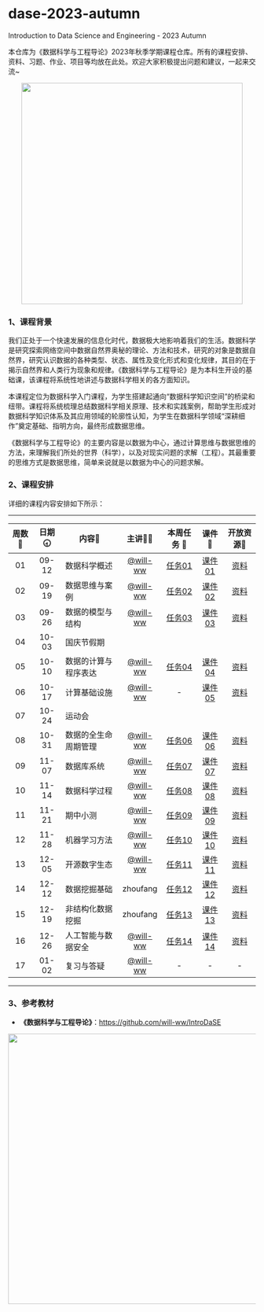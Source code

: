 # dase-2023-autumn
Introduction to Data Science and Engineering - 2023 Autumn

本仓库为《数据科学与工程导论》2023年秋季学期课程仓库。所有的课程安排、资料、习题、作业、项目等均放在此处。欢迎大家积极提出问题和建议，一起来交流~

<div align=center>
<img src="https://github.com/X-lab2017/ds-2023-autumn/assets/15010826/4d17645c-b064-4331-8565-ebd2de2cb113" width="450px">
</div>

### 1、课程背景

我们正处于一个快速发展的信息化时代，数据极大地影响着我们的生活。数据科学是研究探索网络空间中数据自然界奥秘的理论、方法和技术，研究的对象是数据自然界，研究认识数据的各种类型、状态、属性及变化形式和变化规律，其目的在于揭示自然界和人类行为现象和规律。《数据科学与工程导论》是为本科生开设的基础课，该课程将系统性地讲述与数据科学相关的各方面知识。

本课程定位为数据科学入门课程，为学生搭建起通向“数据科学知识空间”的桥梁和纽带。课程将系统梳理总结数据科学相关原理、技术和实践案例，帮助学生形成对数据科学知识体系及其应用领域的轮廓性认知，为学生在数据科学领域“深耕细作”奠定基础、指明方向，最终形成数据思维。

《数据科学与工程导论》的主要内容是以数据为中心，通过计算思维与数据思维的方法，来理解我们所处的世界（科学），以及对现实问题的求解（工程）。其最重要的思维方式是数据思维，简单来说就是以数据为中心的问题求解。

### 2、课程安排

详细的课程内容安排如下所示：

---


| 周数📆 | 日期🕣 | 内容📒 | 主讲💂‍♂️ | 本周任务 📌| 课件📘 |开放资源📂 |
| :----: | :----: | ------ | :----------------------------------------: | :-----------------------------------------------------: | :--------------------------------------------------------------------------------: | :-------------------------------------------------------------: |
|   01   | 09-12 | 数据科学概述 | [@will-ww](https://github.com/will-ww) | [任务01](https://github.com/X-lab2017/dase-2023-autumn/issues/2) |[课件01](https://github.com/X-lab2017/dase-2023-autumn/tree/main/lecture01) |[资料](https://github.com/X-lab2017/dase-2023-autumn/tree/main/resource) |
|   02   | 09-19 | 数据思维与案例 | [@will-ww](https://github.com/will-ww) |  [任务02](https://github.com/X-lab2017/dase-2023-autumn/issues/3)   |  [课件02](https://github.com/X-lab2017/dase-2023-autumn/tree/main/lecture02)  | [资料](https://github.com/X-lab2017/dase-2023-autumn/tree/main/resource)   |
|   03   | 09-26 | 数据的模型与结构 | [@will-ww](https://github.com/will-ww) |  [任务03](https://github.com/X-lab2017/dase-2023-autumn/issues/17)   |  [课件03](https://github.com/X-lab2017/dase-2023-autumn/tree/main/lecture03)  | [资料](https://github.com/X-lab2017/dase-2023-autumn/tree/main/resource)   |
|   04   | 10-03 | 国庆节假期 |  |     |    |    |
|   05   | 10-10 | 数据的计算与程序表达 | [@will-ww](https://github.com/will-ww) |  [任务04](https://github.com/X-lab2017/dase-2023-autumn/issues/20)   |  [课件04](https://github.com/X-lab2017/dase-2023-autumn/tree/main/lecture04)  | [资料](https://github.com/X-lab2017/dase-2023-autumn/tree/main/resource)   |
|   06   | 10-17 | 计算基础设施 | [@will-ww](https://github.com/will-ww) |  -   |  [课件05](https://github.com/X-lab2017/dase-2023-autumn/tree/main/lecture05)  | [资料](https://github.com/X-lab2017/dase-2023-autumn/tree/main/resource)   |
|   07   | 10-24 | 运动会 |  |     |    |    |
|   08   | 10-31 | 数据的全生命周期管理 | [@will-ww](https://github.com/will-ww) |  [任务06](https://github.com/X-lab2017/dase-2023-autumn/issues/27)   |  [课件06](https://github.com/X-lab2017/dase-2023-autumn/tree/main/lecture06)  | [资料](https://github.com/X-lab2017/dase-2023-autumn/tree/main/resource)   |
|   09   | 11-07 | 数据库系统 | [@will-ww](https://github.com/will-ww) |  [任务07](https://github.com/X-lab2017/dase-2023-autumn/issues/28)   |  [课件07](https://github.com/X-lab2017/dase-2023-autumn/tree/main/lecture07)  | [资料](https://github.com/X-lab2017/dase-2023-autumn/tree/main/resource)   |
|   10   | 11-14 | 数据科学过程 | [@will-ww](https://github.com/will-ww) | [任务08](https://github.com/X-lab2017/dase-2023-autumn/issues/30)     |  [课件08](https://github.com/X-lab2017/dase-2023-autumn/tree/main/lecture08)  | [资料](https://github.com/X-lab2017/dase-2023-autumn/tree/main/resource)   |
|   11   | 11-21 | 期中小测 | [@will-ww](https://github.com/will-ww) |  [任务09](https://github.com/X-lab2017/dase-2023-autumn/issues/32)  |  [课件09](https://github.com/X-lab2017/dase-2023-autumn/tree/main/lecture09)   | [资料](https://github.com/X-lab2017/dase-2023-autumn/tree/main/resource)   |
|   12   | 11-28 | 机器学习方法 | [@will-ww](https://github.com/will-ww) |  [任务10](https://github.com/X-lab2017/dase-2023-autumn/issues/40)   |  [课件10](https://github.com/X-lab2017/dase-2023-autumn/tree/main/lecture10)   | [资料](https://github.com/X-lab2017/dase-2023-autumn/tree/main/resource)   |
|   13   | 12-05 | 开源数字生态 | [@will-ww](https://github.com/will-ww) |  [任务11](https://github.com/X-lab2017/dase-2023-autumn/issues/43)   |  [课件11](https://github.com/X-lab2017/dase-2023-autumn/tree/main/lecture11)  | [资料](https://github.com/X-lab2017/dase-2023-autumn/tree/main/resource)   |
|   14   | 12-12 | 数据挖掘基础 | zhoufang |  [任务12](https://github.com/X-lab2017/dase-2023-autumn/issues/48)   |  [课件12](https://github.com/X-lab2017/dase-2023-autumn/tree/main/lecture12)  | [资料](https://github.com/X-lab2017/dase-2023-autumn/tree/main/resource)   |
|   15   | 12-19 | 非结构化数据挖掘 | zhoufang |  [任务13](https://github.com/X-lab2017/dase-2023-autumn/issues/49)   |  [课件13](https://github.com/X-lab2017/dase-2023-autumn/tree/main/lecture13)  | [资料](https://github.com/X-lab2017/dase-2023-autumn/tree/main/resource)   |
|   16   | 12-26 | 人工智能与数据安全 | [@will-ww](https://github.com/will-ww)  |  [任务14](https://github.com/X-lab2017/dase-2023-autumn/issues/53)   |  [课件14](https://github.com/X-lab2017/dase-2023-autumn/tree/main/lecture14)  | [资料](https://github.com/X-lab2017/dase-2023-autumn/tree/main/resource)   |
|   17   | 01-02 | 复习与答疑 | [@will-ww](https://github.com/will-ww) | - | - | - |

---


### 3、参考教材

- **《数据科学与工程导论》**：https://github.com/will-ww/IntroDaSE

<div align=center>
<img src="https://github.com/X-lab2017/ds-2023-autumn/assets/15010826/10aa5862-d514-493b-a119-fb40d9f17499" width="550px">
</div>


